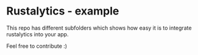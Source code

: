 # Rustalytics - example
This repo has different subfolders which shows how easy it is to integrate rustalytics into your app.

Feel free to contribute :)
